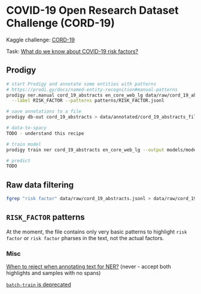 # COVID-19 Open Research Dataset Challenge (CORD-19)

Kaggle challenge: [CORD-19](https://www.kaggle.com/allen-institute-for-ai/CORD-19-research-challenge)

Task: [What do we know about COVID-19 risk factors?](https://www.kaggle.com/allen-institute-for-ai/CORD-19-research-challenge/tasks?taskId=558)

## Prodigy

```bash
# start Prodigy and annotate some entities with patterns
# https://prodi.gy/docs/named-entity-recognition#manual-patterns
prodigy ner.manual cord_19_abstracts en_core_web_lg data/raw/cord_19_abstracts_filtered.jsonl \
  --label RISK_FACTOR --patterns patterns/RISK_FACTOR.jsonl

# save annotations to a file
prodigy db-out cord_19_abstracts > data/annotated/cord_19_abstracts_filtered.jsonl

# data-to-spacy
TODO - understand this recipe

# train model
prodigy train ner cord_19_abstracts en_core_web_lg --output models/modelX

# predict
TODO
```

## Raw data filtering

```bash
fgrep "risk factor" data/raw/cord_19_abstracts.jsonl > data/raw/cord_19_abstracts_filtered.jsonl
```

## `RISK_FACTOR` patterns

At the moment, the file contains only very basic patterns to highlight `risk factor` or `risk factor` pharses in
the text, not the actual factors.

### Misc

[When to reject when annotating text for NER?](https://support.prodi.gy/t/when-to-reject-in-ner-manual-or-ner-make-gold/892/2)
(never - accept both highlights and samples with no spans)

[`batch-train` is deprecated](https://prodi.gy/docs/recipes#deprecated)
